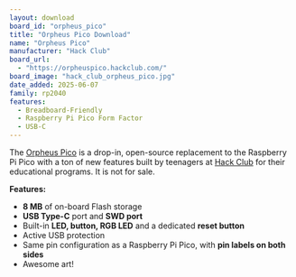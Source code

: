 ```yaml
---
layout: download
board_id: "orpheus_pico"
title: "Orpheus Pico Download"
name: "Orpheus Pico"
manufacturer: "Hack Club"
board_url:
  - "https://orpheuspico.hackclub.com/"
board_image: "hack_club_orpheus_pico.jpg"
date_added: 2025-06-07
family: rp2040
features:
  - Breadboard-Friendly
  - Raspberry Pi Pico Form Factor
  - USB-C
---
```


The [Orpheus Pico](https://orpheuspico.hackclub.com/) is a drop-in, open-source replacement to the Raspberry Pi Pico with a ton of new features built by teenagers at [Hack Club](https://hackclub.com) for their educational programs. It is not for sale.

**Features:**

- **8 MB** of on-board Flash storage
- **USB Type-C** port and **SWD port**
- Built-in **LED, button, RGB LED** and a dedicated **reset button**
- Active USB protection
- Same pin configuration as a Raspberry Pi Pico, with **pin labels on both sides**
- Awesome art!
